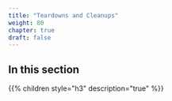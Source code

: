 ```yaml
---
title: "Teardowns and Cleanups"
weight: 80
chapter: true
draft: false
---
```


## In this section
{{% children style="h3" description="true" %}}